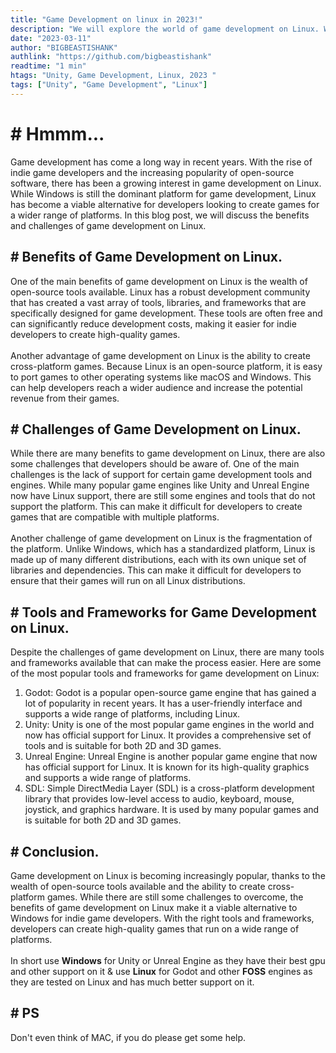 ```yaml
---
title: "Game Development on linux in 2023!"
description: "We will explore the world of game development on Linux. We will discuss the benefits and challenges of developing games on this platform and explore popular tools and frameworks available to developers. Whether you're an indie game developer or just interested in game development, this post will provide insight into the unique world of Linux game development."
date: "2023-03-11"
author: "BIGBEASTISHANK"
authlink: "https://github.com/bigbeastishank"
readtime: "1 min"
htags: "Unity, Game Development, Linux, 2023 "
tags: ["Unity", "Game Development", "Linux"]
---
```


# # Hmmm...

Game development has come a long way in recent years. With the rise of indie game developers and the increasing popularity of open-source software, there has been a growing interest in game development on Linux. While Windows is still the dominant platform for game development, Linux has become a viable alternative for developers looking to create games for a wider range of platforms. In this blog post, we will discuss the benefits and challenges of game development on Linux.

## # Benefits of Game Development on Linux.

One of the main benefits of game development on Linux is the wealth of open-source tools available. Linux has a robust development community that has created a vast array of tools, libraries, and frameworks that are specifically designed for game development. These tools are often free and can significantly reduce development costs, making it easier for indie developers to create high-quality games.
\
\
Another advantage of game development on Linux is the ability to create cross-platform games. Because Linux is an open-source platform, it is easy to port games to other operating systems like macOS and Windows. This can help developers reach a wider audience and increase the potential revenue from their games.

## # Challenges of Game Development on Linux.

While there are many benefits to game development on Linux, there are also some challenges that developers should be aware of. One of the main challenges is the lack of support for certain game development tools and engines. While many popular game engines like Unity and Unreal Engine now have Linux support, there are still some engines and tools that do not support the platform. This can make it difficult for developers to create games that are compatible with multiple platforms.
\
\
Another challenge of game development on Linux is the fragmentation of the platform. Unlike Windows, which has a standardized platform, Linux is made up of many different distributions, each with its own unique set of libraries and dependencies. This can make it difficult for developers to ensure that their games will run on all Linux distributions.

## # Tools and Frameworks for Game Development on Linux.

Despite the challenges of game development on Linux, there are many tools and frameworks available that can make the process easier. Here are some of the most popular tools and frameworks for game development on Linux:

1. Godot: Godot is a popular open-source game engine that has gained a lot of popularity in recent years. It has a user-friendly interface and supports a wide range of platforms, including Linux.
2. Unity: Unity is one of the most popular game engines in the world and now has official support for Linux. It provides a comprehensive set of tools and is suitable for both 2D and 3D games.
3. Unreal Engine: Unreal Engine is another popular game engine that now has official support for Linux. It is known for its high-quality graphics and supports a wide range of platforms.
4. SDL: Simple DirectMedia Layer (SDL) is a cross-platform development library that provides low-level access to audio, keyboard, mouse, joystick, and graphics hardware. It is used by many popular games and is suitable for both 2D and 3D games.

## # Conclusion.

Game development on Linux is becoming increasingly popular, thanks to the wealth of open-source tools available and the ability to create cross-platform games. While there are still some challenges to overcome, the benefits of game development on Linux make it a viable alternative to Windows for indie game developers. With the right tools and frameworks, developers can create high-quality games that run on a wide range of platforms.
\
\
In short use **Windows** for Unity or Unreal Engine as they have their best gpu and other support on it & use **Linux** for Godot and other **FOSS** engines as they are tested on Linux and has much better support on it.

## # PS

Don't even think of MAC, if you do please get some help.
